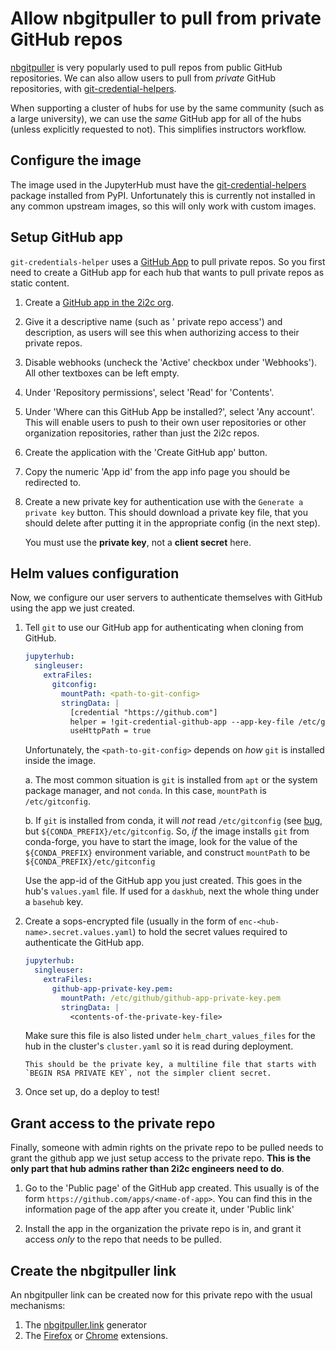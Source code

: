 # Allow nbgitpuller to pull from private GitHub repos

[nbgitpuller](https://github.com/jupyterhub/nbgitpuller) is very popularly
used to pull repos from public GitHub repositories. We can also allow users
to pull from *private* GitHub repositories, with [git-credential-helpers](https://github.com/yuvipanda/git-credential-helpers).

When supporting a cluster of hubs for use by the same community (such as a
large university), we can use the *same* GitHub app for all of the hubs
(unless explicitly requested to not). This simplifies instructors workflow.

## Configure the image

The image used in the JupyterHub must have the [git-credential-helpers](https://pypi.org/project/git-credential-helpers/)
package installed from PyPI. Unfortunately this is currently not installed in
any common upstream images, so this will only work with custom images.

## Setup GitHub app

`git-credentials-helper` uses a [GitHub App](https://docs.github.com/en/developers/apps)
to pull private repos. So you first need to create a GitHub app for each hub that wants
to pull private repos as static content.

1. Create a [GitHub app in the 2i2c org](https://github.com/organizations/2i2c-org/settings/apps/new).

2. Give it a descriptive name (such as '<hub-name> private repo access') and description, as users will see this when authorizing
   access to their private repos.

3. Disable webhooks (uncheck the 'Active' checkbox under 'Webhooks'). All other
   textboxes can be left empty.

4. Under 'Repository permissions', select 'Read' for 'Contents'.

5. Under 'Where can this GitHub App be installed?', select 'Any account'. This will
   enable users to push to their own user repositories or other organization repositories,
   rather than just the 2i2c repos.

6. Create the application with the 'Create GitHub app' button.

7. Copy the numeric 'App id' from the app info page you should be redirected to.

8. Create a new private key for authentication use with the `Generate a private key`
   button. This should download a private key file, that you should delete after
   putting it in the appropriate config (in the next step).

   You must use the **private key**, not a **client secret** here.

## Helm values configuration

Now, we configure our user servers to authenticate themselves with GitHub using
the app we just created.

1. Tell `git` to use our GitHub app for authenticating when cloning from GitHub.

   ```yaml
   jupyterhub:
     singleuser:
       extraFiles:
         gitconfig:
           mountPath: <path-to-git-config>
           stringData: |
             [credential "https://github.com"]
             helper = !git-credential-github-app --app-key-file /etc/github/github-app-private-key.pem --app-id <app-id>
             useHttpPath = true
   ```

   Unfortunately, the `<path-to-git-config>` depends on *how* `git` is
   installed inside the image.

   a. The most common situation is `git` is installed from `apt` or the system
      package manager, and not `conda`. In this case, `mountPath` is `/etc/gitconfig`.

   b. If `git` is installed from conda, it will
      *not* read `/etc/gitconfig` (see [bug](https://github.com/conda-forge/git-feedstock/issues/113),
      but `${CONDA_PREFIX}/etc/gitconfig`. So, *if* the image installs `git` from
      conda-forge, you have to start the image, look for the value of the `${CONDA_PREFIX}` environment variable, and construct `mountPath` to be `${CONDA_PREFIX}/etc/gitconfig`

   Use the app-id of the GitHub app you just created. This goes in the hub's
   `values.yaml` file. If used for a `daskhub`, next the whole thing under a
   `basehub` key.

2. Create a sops-encrypted file (usually in the form of
   `enc-<hub-name>.secret.values.yaml`) to hold the secret values required to authenticate
   the GitHub app.

   ```yaml
   jupyterhub:
     singleuser:
       extraFiles:
         github-app-private-key.pem:
           mountPath: /etc/github/github-app-private-key.pem
           stringData: |
             <contents-of-the-private-key-file>

   ```

   Make sure this file is also listed under `helm_chart_values_files` for the hub in
   the cluster's `cluster.yaml` so it is read during deployment.

   ```{warning}
   This should be the private key, a multiline file that starts with
   `BEGIN RSA PRIVATE KEY`, not the simpler client secret.
   ```

3. Once set up, do a deploy to test!

## Grant access to the private repo

Finally, someone with admin rights on the private repo to be pulled needs to
grant the github app we just setup access to the private repo. **This is the only
part that hub admins rather than 2i2c engineers need to do**.

1. Go to the 'Public page' of the GitHub app created. This usually is of the
   form `https://github.com/apps/<name-of-app>`. You can find this in the information
   page of the app after you create it, under 'Public link'

2. Install the app in the organization the private repo is in, and grant it access
   *only* to the repo that needs to be pulled.


## Create the nbgitpuller link

An nbgitpuller link can be created now for this private repo with the usual
mechanisms:

1. The [nbgitpuller.link](http://nbgitpuller.link) generator
2. The [Firefox](https://addons.mozilla.org/en-US/firefox/addon/nbgitpuller-link-generator/) or [Chrome](https://chrome.google.com/webstore/detail/nbgitpuller-link-generato/hpdbdpklpmppnoibabdkkhnfhkkehgnc)
   extensions.
